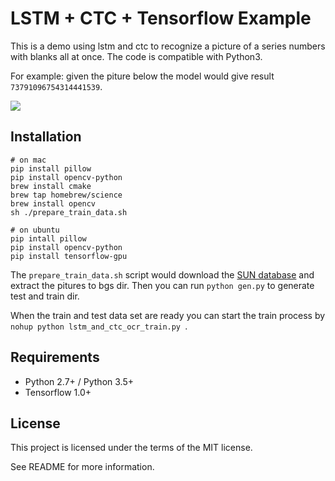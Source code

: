 # LSTM + CTC + Tensorflow Example

This is a demo using lstm and ctc to recognize a picture of  a series numbers with blanks all at once. The code is compatible with Python3.

For example: given the piture below the model would give result `73791096754314441539`.

![](https://raw.githubusercontent.com/synckey/tensorflow_lstm_ctc_ocr/master/00000007_73791096754314441539_1.png)


## Installation
```
# on mac
pip install pillow
pip install opencv-python
brew install cmake
brew tap homebrew/science
brew install opencv
sh ./prepare_train_data.sh
```

```
# on ubuntu
pip intall pillow
pip install opencv-python
pip install tensorflow-gpu
```


The `prepare_train_data.sh` script would download the [SUN database](http://vision.princeton.edu/projects/2010/SUN/SUN397.tar.gz) and extract the pitures to bgs dir. Then you can run `python gen.py` to generate test and train dir.

When the train and test data set are ready you can start the train process by `nohup python lstm_and_ctc_ocr_train.py `.

## Requirements

- Python 2.7+ / Python 3.5+
- Tensorflow 1.0+

##
## License

This project is licensed under the terms of the MIT license.

See README for more information.
